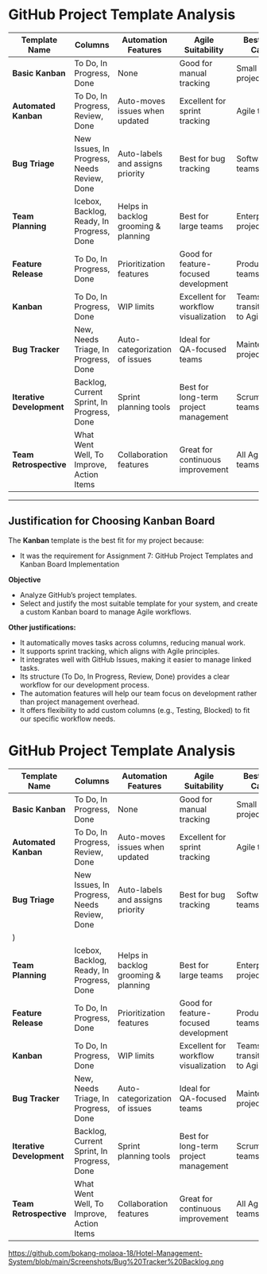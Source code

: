 # GitHub Project Template Analysis  

| Template Name          | Columns                          | Automation Features                          | Agile Suitability       | Best Use Case               |
|------------------------|----------------------------------|----------------------------------------------|-------------------------|----------------------------|
| **Basic Kanban**       | To Do, In Progress, Done        | None                                         | Good for manual tracking | Small projects             |
| **Automated Kanban**   | To Do, In Progress, Review, Done| Auto-moves issues when updated               | Excellent for sprint tracking | Agile teams               |
| **Bug Triage**         | New Issues, In Progress, Needs Review, Done | Auto-labels and assigns priority | Best for bug tracking | Software teams            |
| **Team Planning**      | Icebox, Backlog, Ready, In Progress, Done | Helps in backlog grooming & planning | Best for large teams | Enterprise projects       |
| **Feature Release**    | To Do, In Progress, Done        | Prioritization features                     | Good for feature-focused development | Product teams           |
| **Kanban**             | To Do, In Progress, Done        | WIP limits                                   | Excellent for workflow visualization | Teams transitioning to Agile |
| **Bug Tracker**        | New, Needs Triage, In Progress, Done | Auto-categorization of issues | Ideal for QA-focused teams | Maintenance projects     |
| **Iterative Development** | Backlog, Current Sprint, In Progress, Done | Sprint planning tools | Best for long-term project management | Scrum teams             |
| **Team Retrospective** | What Went Well, To Improve, Action Items | Collaboration features | Great for continuous improvement | All Agile teams          |

---

## Justification for Choosing Kanban Board

The **Kanban** template is the best fit for my project because:  
- It was the requirement for Assignment 7: GitHub Project Templates and Kanban Board Implementation
  
**Objective**
- Analyze GitHub’s project templates.
- Select and justify the most suitable template for your system, and create a custom Kanban board to manage Agile workflows.

**Other justifications:**
- It automatically moves tasks across columns, reducing manual work.
- It supports sprint tracking, which aligns with Agile principles.
- It integrates well with GitHub Issues, making it easier to manage linked tasks.
- Its structure (To Do, In Progress, Review, Done) provides a clear workflow for our development process.
- The automation features will help our team focus on development rather than project management overhead.
- It offers flexibility to add custom columns (e.g., Testing, Blocked) to fit our specific workflow needs.


# GitHub Project Template Analysis  

| Template Name          | Columns                          | Automation Features                          | Agile Suitability       | Best Use Case               | Screenshots                                                                 |
|------------------------|----------------------------------|----------------------------------------------|-------------------------|----------------------------|------------------------------------------------------------------------------|
| **Basic Kanban**       | To Do, In Progress, Done        | None                                         | Good for manual tracking | Small projects             | ![Basic Kanban](https://via.placeholder.com/400x200?text=Basic+Kanban+Screenshot) |
| **Automated Kanban**   | To Do, In Progress, Review, Done| Auto-moves issues when updated               | Excellent for sprint tracking | Agile teams               | ![Automated Kanban](https://via.placeholder.com/400x200?text=Automated+Kanban+Screenshot) |
| **Bug Triage**         | New Issues, In Progress, Needs Review, Done | Auto-labels and assigns priority | Best for bug tracking | Software teams            | (https://github.com/bokang-molaoa-18/Hotel-Management-System/blob/main/Screenshots/Bug%20Tracker%20Backlog.png
) |
| **Team Planning**      | Icebox, Backlog, Ready, In Progress, Done | Helps in backlog grooming & planning | Best for large teams | Enterprise projects       | ![Team Planning](https://via.placeholder.com/400x200?text=Team+Planning+Screenshot) |
| **Feature Release**    | To Do, In Progress, Done        | Prioritization features                     | Good for feature-focused development | Product teams           | ![Feature Release](https://via.placeholder.com/400x200?text=Feature+Release+Screenshot) |
| **Kanban**             | To Do, In Progress, Done        | WIP limits                                   | Excellent for workflow visualization | Teams transitioning to Agile | ![Kanban](https://via.placeholder.com/400x200?text=Kanban+Screenshot) |
| **Bug Tracker**        | New, Needs Triage, In Progress, Done | Auto-categorization of issues | Ideal for QA-focused teams | Maintenance projects     | ![Bug Tracker](https://via.placeholder.com/400x200?text=Bug+Tracker+Screenshot) |
| **Iterative Development** | Backlog, Current Sprint, In Progress, Done | Sprint planning tools | Best for long-term project management | Scrum teams             | ![Iterative Development](https://via.placeholder.com/400x200?text=Iterative+Development+Screenshot) |
| **Team Retrospective** | What Went Well, To Improve, Action Items | Collaboration features | Great for continuous improvement | All Agile teams          | ![Retrospective](https://via.placeholder.com/400x200?text=Retrospective+Screenshot) |  

https://github.com/bokang-molaoa-18/Hotel-Management-System/blob/main/Screenshots/Bug%20Tracker%20Backlog.png
